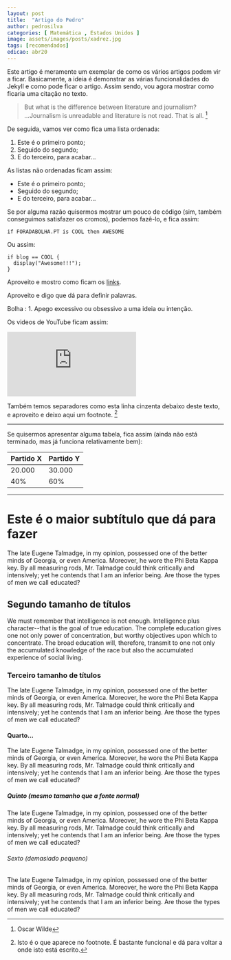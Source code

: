 ```yaml
---
layout: post
title:  "Artigo do Pedro"
author: pedrosilva
categories: [ Matemática , Estados Unidos ]
image: assets/images/posts/xadrez.jpg
tags: [recomendados]
edicao: abr20
---
```

Este artigo é meramente um exemplar de como os vários artigos podem vir a ficar. Basicamente, a ideia é demonstrar as
várias funcionalidades do Jekyll e como pode ficar o artigo. Assim sendo, vou agora mostrar como ficaria uma citação
no texto.

> But what is the difference between literature and journalism?
...Journalism is unreadable and literature is not read. That is all. [^1]

[^1]: Oscar Wilde

De seguida, vamos ver como fica uma lista ordenada:

1. Este é o primeiro ponto;
2. Seguido do segundo;
3. E do terceiro, para acabar...

As listas não ordenadas ficam assim:

- Este é o primeiro ponto;
- Seguido do segundo;
- E do terceiro, para acabar...

Se por alguma razão quisermos mostrar um pouco de código (sim, também conseguimos satisfazer os cromos),
podemos fazê-lo, e fica assim:

`if FORADABOLHA.PT is COOL then AWESOME`

Ou assim:

```
if blog == COOL {
  display("Awesome!!!");
}
```

Aproveito e mostro como ficam os [links](https://www.youtube.com/watch?v=dQw4w9WgXcQ).



Aproveito e digo que dá para definir palavras.

Bolha
: 1. Apego excessivo ou obsessivo a uma ideia ou intenção.

Os videos de YouTube ficam assim:

<div class="video-container"><iframe src="https://www.youtube.com/embed/dQw4w9WgXcQ" frameborder="0" allow="accelerometer; autoplay; clipboard-write; encrypted-media; gyroscope; picture-in-picture" allowfullscreen></iframe></iframe></div>

Também temos separadores como esta linha cinzenta debaixo deste texto, e aproveito e deixo aqui um footnote. [^2]

[^2]: Isto é o que aparece no footnote. É bastante funcional e dá para voltar a onde isto está escrito.

---

Se quisermos apresentar alguma tabela, fica assim (ainda não está terminado, mas já funciona relativamente bem):

| Partido X | Partido Y |
| ----------- | ----------- |
| 20.000 | 30.000 |
| 40% | 60% |

---

# Este é o maior subtítulo que dá para fazer

The late Eugene Talmadge, in my opinion, possessed one of the better minds of Georgia, or even America. Moreover, he wore the Phi Beta Kappa key. By all measuring rods, Mr. Talmadge could think critically and intensively; yet he contends that I am an inferior being. Are those the types of men we call educated?

## Segundo tamanho de títulos

We must remember that intelligence is not enough. Intelligence plus character--that is the goal of true education. The complete education gives one not only power of concentration, but worthy objectives upon which to concentrate. The broad education will, therefore, transmit to one not only the accumulated knowledge of the race but also the accumulated experience of social living.

### Terceiro tamanho de títulos

The late Eugene Talmadge, in my opinion, possessed one of the better minds of Georgia, or even America. Moreover, he wore the Phi Beta Kappa key. By all measuring rods, Mr. Talmadge could think critically and intensively; yet he contends that I am an inferior being. Are those the types of men we call educated?

#### Quarto...

The late Eugene Talmadge, in my opinion, possessed one of the better minds of Georgia, or even America. Moreover, he wore the Phi Beta Kappa key. By all measuring rods, Mr. Talmadge could think critically and intensively; yet he contends that I am an inferior being. Are those the types of men we call educated?

##### Quinto (mesmo tamanho que a fonte normal)

The late Eugene Talmadge, in my opinion, possessed one of the better minds of Georgia, or even America. Moreover, he wore the Phi Beta Kappa key. By all measuring rods, Mr. Talmadge could think critically and intensively; yet he contends that I am an inferior being. Are those the types of men we call educated?

###### Sexto (demasiado pequeno)

The late Eugene Talmadge, in my opinion, possessed one of the better minds of Georgia, or even America. Moreover, he wore the Phi Beta Kappa key. By all measuring rods, Mr. Talmadge could think critically and intensively; yet he contends that I am an inferior being. Are those the types of men we call educated?
